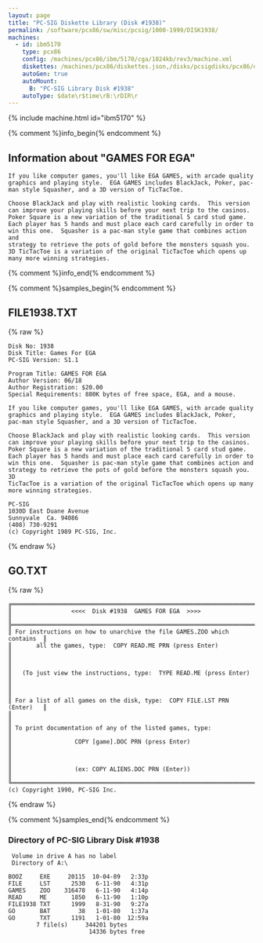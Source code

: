 ```yaml
---
layout: page
title: "PC-SIG Diskette Library (Disk #1938)"
permalink: /software/pcx86/sw/misc/pcsig/1000-1999/DISK1938/
machines:
  - id: ibm5170
    type: pcx86
    config: /machines/pcx86/ibm/5170/cga/1024kb/rev3/machine.xml
    diskettes: /machines/pcx86/diskettes.json,/disks/pcsigdisks/pcx86/diskettes.json
    autoGen: true
    autoMount:
      B: "PC-SIG Library Disk #1938"
    autoType: $date\r$time\rB:\rDIR\r
---
```


{% include machine.html id="ibm5170" %}

{% comment %}info_begin{% endcomment %}

## Information about "GAMES FOR EGA"

    If you like computer games, you'll like EGA GAMES, with arcade quality
    graphics and playing style.  EGA GAMES includes BlackJack, Poker, pac-
    man style Squasher, and a 3D version of TicTacToe.
    
    Choose BlackJack and play with realistic looking cards.  This version
    can improve your playing skills before your next trip to the casinos.
    Poker Square is a new variation of the traditional 5 card stud game.
    Each player has 5 hands and must place each card carefully in order to
    win this one.  Squasher is a pac-man style game that combines action and
    strategy to retrieve the pots of gold before the monsters squash you.
    3D TicTacToe is a variation of the original TicTacToe which opens up
    many more winning strategies.
{% comment %}info_end{% endcomment %}

{% comment %}samples_begin{% endcomment %}

## FILE1938.TXT

{% raw %}
```
Disk No: 1938                                                           
Disk Title: Games For EGA                                               
PC-SIG Version: S1.1                                                    
                                                                        
Program Title: GAMES FOR EGA                                            
Author Version: 06/18                                                   
Author Registration: $20.00                                             
Special Requirements: 880K bytes of free space, EGA, and a mouse.       
                                                                        
If you like computer games, you'll like EGA GAMES, with arcade quality  
graphics and playing style.  EGA GAMES includes BlackJack, Poker,       
pac-man style Squasher, and a 3D version of TicTacToe.                  
                                                                        
Choose BlackJack and play with realistic looking cards.  This version   
can improve your playing skills before your next trip to the casinos.   
Poker Square is a new variation of the traditional 5 card stud game.    
Each player has 5 hands and must place each card carefully in order to  
win this one.  Squasher is pac-man style game that combines action and  
strategy to retrieve the pots of gold before the monsters squash you. 3D
TicTacToe is a variation of the original TicTacToe which opens up many  
more winning strategies.                                                
                                                                        
PC-SIG                                                                  
1030D East Duane Avenue                                                 
Sunnyvale  Ca. 94086                                                    
(408) 730-9291                                                          
(c) Copyright 1989 PC-SIG, Inc.                                         
```
{% endraw %}

## GO.TXT

{% raw %}
```
╔═════════════════════════════════════════════════════════════════════════╗
║                 <<<<  Disk #1938  GAMES FOR EGA  >>>>                   ║
╠═════════════════════════════════════════════════════════════════════════╣
║ For instructions on how to unarchive the file GAMES.ZOO which contains  ║
║       all the games, type:  COPY READ.ME PRN (press Enter)              ║
║                                                                         ║
║   (To just view the instructions, type:  TYPE READ.ME (press Enter)     ║
║                                                                         ║
║ For a list of all games on the disk, type:  COPY FILE.LST PRN (Enter)   ║
║                                                                         ║
║ To print documentation of any of the listed games, type:                ║
║                  COPY [game].DOC PRN (press Enter)                      ║
║                                                                         ║
║                  (ex: COPY ALIENS.DOC PRN (Enter))                      ║
╚═════════════════════════════════════════════════════════════════════════╝
(c) Copyright 1990, PC-SIG Inc.

```
{% endraw %}

{% comment %}samples_end{% endcomment %}

### Directory of PC-SIG Library Disk #1938

     Volume in drive A has no label
     Directory of A:\

    BOOZ     EXE     20115  10-04-89   2:33p
    FILE     LST      2530   6-11-90   4:31p
    GAMES    ZOO    316478   6-11-90   4:14p
    READ     ME       1850   6-11-90   1:10p
    FILE1938 TXT      1999   8-31-90   9:27a
    GO       BAT        38   1-01-80   1:37a
    GO       TXT      1191   1-01-80  12:59a
            7 file(s)     344201 bytes
                           14336 bytes free
